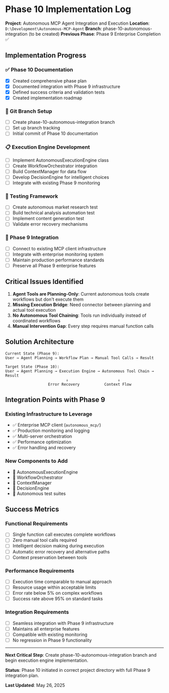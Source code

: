 # Phase 10 Implementation Log

**Project**: Autonomous MCP Agent Integration and Execution
**Location**: `D:\Development\Autonomous-MCP-Agent`
**Branch**: phase-10-autonomous-integration (to be created)
**Previous Phase**: Phase 9 Enterprise Completion ✅

## Implementation Progress

### ✅ Phase 10 Documentation
- [x] Created comprehensive phase plan
- [x] Documented integration with Phase 9 infrastructure
- [x] Defined success criteria and validation tests
- [x] Created implementation roadmap

### 🚧 Git Branch Setup
- [ ] Create phase-10-autonomous-integration branch
- [ ] Set up branch tracking
- [ ] Initial commit of Phase 10 documentation

### 📋 Execution Engine Development
- [ ] Implement AutonomousExecutionEngine class
- [ ] Create WorkflowOrchestrator integration
- [ ] Build ContextManager for data flow
- [ ] Develop DecisionEngine for intelligent choices
- [ ] Integrate with existing Phase 9 monitoring

### 🧪 Testing Framework
- [ ] Create autonomous market research test
- [ ] Build technical analysis automation test
- [ ] Implement content generation test
- [ ] Validate error recovery mechanisms

### 🔗 Phase 9 Integration
- [ ] Connect to existing MCP client infrastructure
- [ ] Integrate with enterprise monitoring system
- [ ] Maintain production performance standards
- [ ] Preserve all Phase 9 enterprise features

## Critical Issues Identified

1. **Agent Tools are Planning-Only**: Current autonomous tools create workflows but don't execute them
2. **Missing Execution Bridge**: Need connector between planning and actual tool execution
3. **No Autonomous Tool Chaining**: Tools run individually instead of coordinated workflows
4. **Manual Intervention Gap**: Every step requires manual function calls

## Solution Architecture

```
Current State (Phase 9):
User → Agent Planning → Workflow Plan → Manual Tool Calls → Result

Target State (Phase 10):
User → Agent Planning → Execution Engine → Autonomous Tool Chain → Result
                           ↓                      ↓
                   Error Recovery           Context Flow
```

## Integration Points with Phase 9

### Existing Infrastructure to Leverage
- ✅ Enterprise MCP client (`autonomous_mcp/`)
- ✅ Production monitoring and logging
- ✅ Multi-server orchestration
- ✅ Performance optimization
- ✅ Error handling and recovery

### New Components to Add
- 🚧 AutonomousExecutionEngine
- 🚧 WorkflowOrchestrator 
- 🚧 ContextManager
- 🚧 DecisionEngine
- 🚧 Autonomous test suites

## Success Metrics

### Functional Requirements
- [ ] Single function call executes complete workflows
- [ ] Zero manual tool calls required
- [ ] Intelligent decision making during execution
- [ ] Automatic error recovery and alternative paths
- [ ] Context preservation between tools

### Performance Requirements  
- [ ] Execution time comparable to manual approach
- [ ] Resource usage within acceptable limits
- [ ] Error rate below 5% on complex workflows
- [ ] Success rate above 95% on standard tasks

### Integration Requirements
- [ ] Seamless integration with Phase 9 infrastructure
- [ ] Maintains all enterprise features
- [ ] Compatible with existing monitoring
- [ ] No regression in Phase 9 functionality

---
**Next Critical Step**: Create phase-10-autonomous-integration branch and begin execution engine implementation.

**Status**: Phase 10 initiated in correct project directory with full Phase 9 integration plan.

**Last Updated**: May 26, 2025
